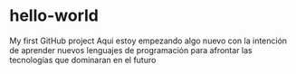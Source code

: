 # hello-world
My first GitHub project
Aqui estoy empezando algo nuevo
con la intención de aprender nuevos lenguajes de programación
para afrontar las tecnologías que dominaran en el futuro
